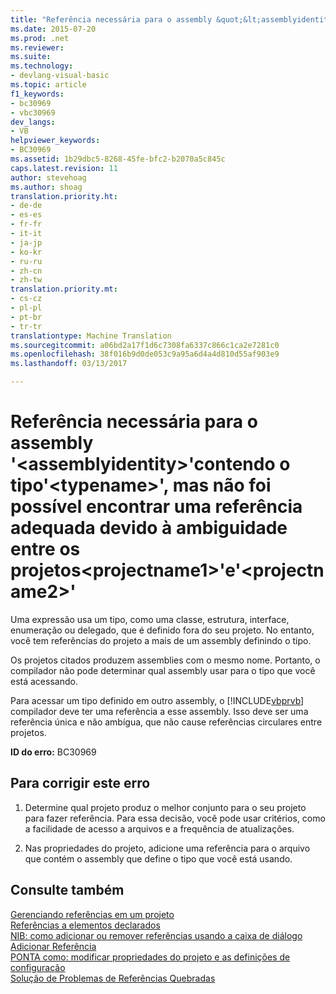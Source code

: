 ```yaml
---
title: "Referência necessária para o assembly &quot;&lt;assemblyidentity&gt;&quot;contendo o tipo&quot;&lt;typename&gt;&quot;, mas não foi possível encontrar uma referência adequada devido à ambiguidade entre os projetos&lt;projectname1&gt;&quot;e&quot;&lt;projectname2&gt;&quot; | Documentos do Microsoft"
ms.date: 2015-07-20
ms.prod: .net
ms.reviewer: 
ms.suite: 
ms.technology:
- devlang-visual-basic
ms.topic: article
f1_keywords:
- bc30969
- vbc30969
dev_langs:
- VB
helpviewer_keywords:
- BC30969
ms.assetid: 1b29dbc5-8268-45fe-bfc2-b2070a5c845c
caps.latest.revision: 11
author: stevehoag
ms.author: shoag
translation.priority.ht:
- de-de
- es-es
- fr-fr
- it-it
- ja-jp
- ko-kr
- ru-ru
- zh-cn
- zh-tw
translation.priority.mt:
- cs-cz
- pl-pl
- pt-br
- tr-tr
translationtype: Machine Translation
ms.sourcegitcommit: a06bd2a17f1d6c7308fa6337c866c1ca2e7281c0
ms.openlocfilehash: 38f016b9d0de053c9a95a6d4a4d810d55af903e9
ms.lasthandoff: 03/13/2017

---
```

# <a name="reference-required-to-assembly-39ltassemblyidentitygt39-containing-type-39lttypenamegt39-but-a-suitable-reference-could-not-be-found-due-to-ambiguity-between-projects-39ltprojectname1gt39-and-39ltprojectname2gt39"></a>Referência necessária para o assembly '&lt;assemblyidentity&gt;'contendo o tipo'&lt;typename&gt;', mas não foi possível encontrar uma referência adequada devido à ambiguidade entre os projetos&lt;projectname1&gt;'e'&lt;projectname2&gt;'
Uma expressão usa um tipo, como uma classe, estrutura, interface, enumeração ou delegado, que é definido fora do seu projeto. No entanto, você tem referências do projeto a mais de um assembly definindo o tipo.  
  
 Os projetos citados produzem assemblies com o mesmo nome. Portanto, o compilador não pode determinar qual assembly usar para o tipo que você está acessando.  
  
 Para acessar um tipo definido em outro assembly, o [!INCLUDE[vbprvb](../../../csharp/programming-guide/concepts/linq/includes/vbprvb_md.md)] compilador deve ter uma referência a esse assembly. Isso deve ser uma referência única e não ambígua, que não cause referências circulares entre projetos.  
  
 **ID do erro:** BC30969  
  
## <a name="to-correct-this-error"></a>Para corrigir este erro  
  
1.  Determine qual projeto produz o melhor conjunto para o seu projeto para fazer referência. Para essa decisão, você pode usar critérios, como a facilidade de acesso a arquivos e a frequência de atualizações.  
  
2.  Nas propriedades do projeto, adicione uma referência para o arquivo que contém o assembly que define o tipo que você está usando.  
  
## <a name="see-also"></a>Consulte também  
 [Gerenciando referências em um projeto](https://docs.microsoft.com/visualstudio/ide/managing-references-in-a-project)   
 [Referências a elementos declarados](../../../visual-basic/programming-guide/language-features/declared-elements/references-to-declared-elements.md)   
 [NIB: como adicionar ou remover referências usando a caixa de diálogo Adicionar Referência](http://msdn.microsoft.com/en-us/3bd75d61-f00c-47c0-86a2-dd1f20e231c9)   
 [PONTA como: modificar propriedades do projeto e as definições de configuração](http://msdn.microsoft.com/en-us/e7184bc5-2f2b-4b4f-aa9a-3ecfcbc48b67)   
 [Solução de Problemas de Referências Quebradas](https://docs.microsoft.com/visualstudio/ide/troubleshooting-broken-references)
